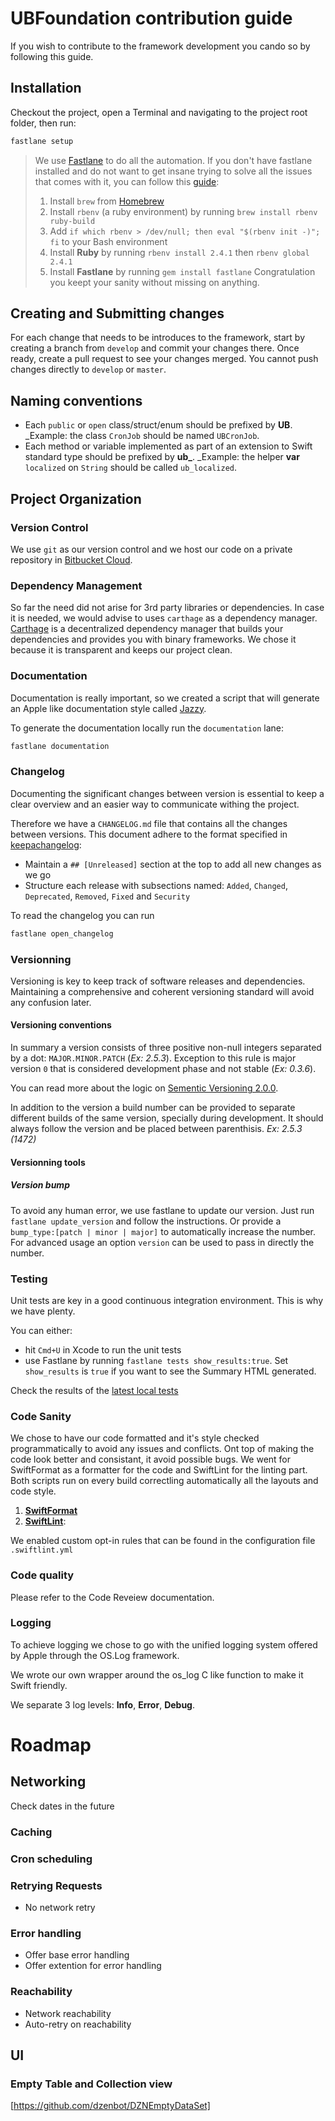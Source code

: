 # UBFoundation contribution guide

If you wish to contribute to the framework development you cando so by following this guide.

## Installation
Checkout the project, open  a Terminal and navigating to the project root folder, then run:
```bash
fastlane setup
```

> We use [Fastlane](https://fastlane.tools) to do all the automation.
> If you don't have fastlane installed and do not want to get insane trying 
> to solve all the issues that comes with it, you can follow this [guide](https://hackernoon.com/the-only-sane-way-to-setup-fastlane-on-a-mac-4a14cb8549c8):
> 1. Install `brew` from [Homebrew](http://brew.sh/)
> 2. Install `rbenv` (a ruby environment) by running `brew install rbenv ruby-build`
> 3. Add `if which rbenv > /dev/null; then eval "$(rbenv init -)"; fi` to your Bash environment
> 4. Install __Ruby__ by running `rbenv install 2.4.1` then `rbenv global 2.4.1`
> 5. Install __Fastlane__ by running `gem install fastlane`
> Congratulation you keept your sanity without missing on anything.

## Creating and Submitting changes
For each change that needs to be introduces to the framework, start by creating a branch from `develop` and commit your changes there. Once ready, create a pull request to see your changes merged. You cannot push changes directly to `develop` or `master`.

## Naming conventions
- Each `public` or `open` class/struct/enum should be prefixed by __UB__. _Example: the class `CronJob` should be named `UBCronJob`.
- Each method or variable implemented as part of an extension to Swift standard type should be prefixed by **ub_**. _Example: the helper __var__ `localized` on `String` should be called `ub_localized`. 

## Project Organization
### Version Control
We use `git` as our version control and we host our code on a private repository in [Bitbucket Cloud](https://bitbucket.org/).

### Dependency Management
So far the need did not arise for 3rd party libraries or dependencies.
In case it is needed, we would advise to uses `carthage` as a dependency manager. [Carthage](https://github.com/Carthage/Carthage) is a decentralized dependency manager that builds your dependencies and provides you with binary frameworks. We chose it because it is transparent and keeps our project clean.

### Documentation
Documentation is really important, so we created a script that will generate an Apple like documentation style called [Jazzy](https://github.com/realm/jazzy).

To generate the documentation locally run the `documentation` lane:
```bash
fastlane documentation
```

### Changelog
Documenting the significant changes between version is essential to keep a clear overview and an easier way to communicate withing the project.

Therefore we have a `CHANGELOG.md` file that contains all the changes between versions.
This document adhere to the format specified in [keepachangelog](https://keepachangelog.com/en/1.0.0/):
- Maintain a `## [Unreleased]` section at the top to add all new changes as we go
- Structure each release with subsections named: 
`Added`, `Changed`, `Deprecated`, `Removed`, `Fixed` and `Security`

To read the changelog you can run
```bash
fastlane open_changelog
```

### Versionning
Versioning is key to keep track of software releases and dependencies. Maintaining a comprehensive and coherent versioning standard will avoid any confusion later.

#### Versioning conventions
In summary a version consists of three positive non-null integers separated by a dot: `MAJOR.MINOR.PATCH` (_Ex: 2.5.3_).
Exception to this rule is major version `0` that is considered development phase and not stable (_Ex: 0.3.6_).

You can read more about the logic on [Sementic Versioning 2.0.0](https://semver.org).

In addition to the version a build number can be provided to separate different builds of the same version, specially during development. It should always follow the version and be placed between parenthisis. _Ex: 2.5.3 (1472)_

#### Versionning tools
##### Version bump
To avoid any human error, we use fastlane to update our version. 
Just run `fastlane update_version` and follow the instructions.
Or provide a `bump_type:[patch | minor | major]` to automatically increase the number.
For advanced usage an option `version` can be used to pass in directly the number.

### Testing
Unit tests are key in a good continuous integration environment. This is why we have plenty. 

You can either:
- hit `Cmd+U` in Xcode to run the unit tests
- use Fastlane by running `fastlane tests show_results:true`. Set `show_results` is `true` if you want to see the Summary HTML generated.

Check the results of the [latest local tests](../../fastlane/test_output/report.html)

### Code Sanity
We chose to have our code formatted and it's style checked programmatically to avoid any issues and conflicts. Ont top of making the code look better and consistant, it avoid possible bugs. We went for SwiftFormat as a formatter for the code and SwiftLint for the linting part. Both scripts run on every build correctling automatically all the layouts and code style.
1. [__SwiftFormat__](https://github.com/nicklockwood/SwiftFormat)
2. [__SwiftLint__](https://github.com/realm/SwiftLint): 

We enabled custom opt-in rules that can be found in the configuration file `.swiftlint.yml`

### Code quality
Please refer to the Code Reveiew documentation.

### Logging
To achieve logging we chose to go with the unified logging system offered by Apple through the OS.Log framework.

We wrote our own wrapper around the os_log C like function to make it Swift friendly.

We separate 3 log levels: __Info__, __Error__, __Debug__.

# Roadmap

## Networking
Check dates in the future

### Caching
### Cron scheduling

### Retrying Requests
- No network retry

### Error handling
- Offer base error handling
- Offer extention for error handling

### Reachability
- Network reachability
- Auto-retry on reachability

## UI
### Empty Table and Collection view
[https://github.com/dzenbot/DZNEmptyDataSet]
